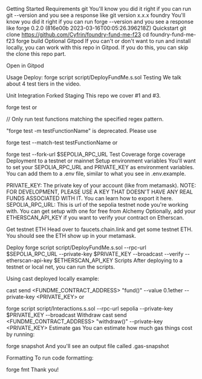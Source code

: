 Getting Started
Requirements
git
You'll know you did it right if you can run git --version and you see a response like git version x.x.x
foundry
You'll know you did it right if you can run forge --version and you see a response like forge 0.2.0 (816e00b 2023-03-16T00:05:26.396218Z)
Quickstart
git clone https://github.com/Cyfrin/foundry-fund-me-f23
cd foundry-fund-me-f23
forge build
Optional Gitpod
If you can't or don't want to run and install locally, you can work with this repo in Gitpod. If you do this, you can skip the clone this repo part.

Open in Gitpod

Usage
Deploy:
forge script script/DeployFundMe.s.sol
Testing
We talk about 4 test tiers in the video.

Unit
Integration
Forked
Staging
This repo we cover #1 and #3.

forge test
or

// Only run test functions matching the specified regex pattern.

"forge test -m testFunctionName" is deprecated. Please use 

forge test --match-test testFunctionName
or

forge test --fork-url $SEPOLIA_RPC_URL
Test Coverage
forge coverage
Deployment to a testnet or mainnet
Setup environment variables
You'll want to set your SEPOLIA_RPC_URL and PRIVATE_KEY as environment variables. You can add them to a .env file, similar to what you see in .env.example.

PRIVATE_KEY: The private key of your account (like from metamask). NOTE: FOR DEVELOPMENT, PLEASE USE A KEY THAT DOESN'T HAVE ANY REAL FUNDS ASSOCIATED WITH IT.
You can learn how to export it here.
SEPOLIA_RPC_URL: This is url of the sepolia testnet node you're working with. You can get setup with one for free from Alchemy
Optionally, add your ETHERSCAN_API_KEY if you want to verify your contract on Etherscan.

Get testnet ETH
Head over to faucets.chain.link and get some testnet ETH. You should see the ETH show up in your metamask.

Deploy
forge script script/DeployFundMe.s.sol --rpc-url $SEPOLIA_RPC_URL --private-key $PRIVATE_KEY --broadcast --verify --etherscan-api-key $ETHERSCAN_API_KEY
Scripts
After deploying to a testnet or local net, you can run the scripts.

Using cast deployed locally example:

cast send <FUNDME_CONTRACT_ADDRESS> "fund()" --value 0.1ether --private-key <PRIVATE_KEY>
or

forge script script/Interactions.s.sol --rpc-url sepolia  --private-key $PRIVATE_KEY  --broadcast
Withdraw
cast send <FUNDME_CONTRACT_ADDRESS> "withdraw()"  --private-key <PRIVATE_KEY>
Estimate gas
You can estimate how much gas things cost by running:

forge snapshot
And you'll see an output file called .gas-snapshot

Formatting
To run code formatting:

forge fmt
Thank you!